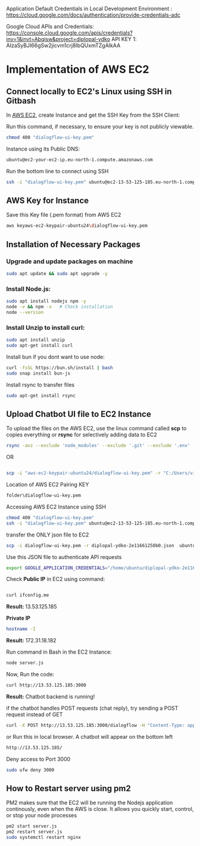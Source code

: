 Application Default Credentials in Local Development Environment    :
https://cloud.google.com/docs/authentication/provide-credentials-adc

Google Cloud APIs and Credentials:
https://console.cloud.google.com/apis/credentials?inv=1&invt=Abqisw&project=diplopal-ydko
API KEY 1: AIzaSyBJI66gSw2jicvm1crj8IbQUxmTZgAIkAA


# Implementation of AWS EC2 



## Connect locally to EC2's Linux using SSH in Gitbash
In [AWS EC2](https://eu-north-1.console.aws.amazon.com/ec2/), create Instance and get the SSH Key from the SSH Client:

Run this command, if necessary, to ensure your key is not publicly viewable.

``` bash
chmod 400 "dialogflow-ui-key.pem"
```

Instance using its Public DNS:
``` bash
ubuntu@ec2-your-ec2-ip.eu-north-1.compute.amazonaws.com
```

Run the bottom line to connect using SSH 

``` bash
ssh -i "dialogflow-ui-key.pem" ubuntu@ec2-13-53-125-185.eu-north-1.compute.amazonaws.com
``` 

## AWS Key for Instance
Save this Key file (.pem format) from AWS EC2  
 ``` bash
 aws keyaws-ec2-keypair-ubuntu24\dialogflow-ui-key.pem
 ```

## Installation of Necessary Packages
### Upgrade and update packages on machine

``` bash
sudo apt update && sudo apt upgrade -y
```

### Install Node.js:

```bash
sudo apt install nodejs npm -y
node -v && npm -v   # Check installation
node --version
```


### Install Unzip to install curl:
```bash
sudo apt install unzip
sudo apt-get install curl
```

Install bun if you dont want to use node:
``` bash
curl -fsSL https://bun.sh/install | bash
sudo snap install bun-js
```

Install rsync to transfer files
``` bash
sudo apt-get install rsync
``` 

## Upload Chatbot UI file to EC2 Instance
To upload the files on the AWS EC2, use the linux command called <b>scp</b> to copies everything or <b>rsync</b> for selectively adding data to EC2 

``` bash
rsync -avz --exclude 'node_modules' --exclude '.git' --exclude '.env' --exclude 'aws-ec2-keypair-ubuntu24' \ -e "ssh -i ~/.aws-ec2-keypair-ubuntu24/dialogflow-ui-key.pem" \ .   ubuntu@ec2-13-53-125-185.eu-north-1.compute.amazonaws.com:~/app
``` 
OR

``` bash

scp -i "aws-ec2-keypair-ubuntu24/dialogflow-ui-key.pem" -r "C:/Users/virtu/Desktop/DiploTech/ChatBot/dialogflow-backend" ubuntu@ec2-13-53-125-185.eu-north-1.compute.amazonaws.com:/home/ubuntu/
``` 

Location of AWS EC2 Pairing KEY
``` bash
folder\dialogflow-ui-key.pem
``` 

Accessing AWS EC2 Instance using SSH
``` bash
chmod 400 "dialogflow-ui-key.pem"
ssh -i "dialogflow-ui-key.pem" ubuntu@ec2-13-53-125-185.eu-north-1.compute.amazonaws.com
``` 



transfer the ONLY json file to EC2
``` bash
scp -i dialogflow-ui-key.pem -r diplopal-ydko-2e11661250b0.json  ubuntu@ec2-13-53-125-185.eu-north-1.compute.amazonaws.com:/home/ubuntu/
```

Use this JSON file to authenticate API requests
``` bash
export GOOGLE_APPLICATION_CREDENTIALS="/home/ubuntu/diplopal-ydko-2e11661250b0.json"
```





Check <b>Public IP</b> in EC2 using command:

``` bash

curl ifconfig.me
```
<b>Result: </b> 13.53.125.185


<b>Private IP </b>
``` bash
hostname -I
```

<b>Result:</b> 172.31.18.182


Run command in Bash in the EC2 Instance:

```bash
node server.js
```

Now, Run the code:
``` bash
curl http://13.53.125.185:3000
```
<b> Result:</b> Chatbot backend is running!

if the chatbot handles POST requests (chat reply), try sending a POST request instead of GET

```bash
curl -X POST http://13.53.125.185:3000/dialogflow -H "Content-Type: application/json" -d '{"message": "Hello"}'

```

or Run this in local browser. A chatbot will appear on the bottom left
```bash
http://13.53.125.185/
```


Deny access to Port 3000
```bash
sudo ufw deny 3000

```


## How to Restart server using pm2
PM2 makes sure that the EC2 will be running the Nodejs application continously, even when the AWS is close. It allows you quickly start, control, or stop your node processes

```bash
pm2 start server.js
pm2 restart server.js
sudo systemctl restart nginx
```










